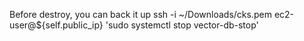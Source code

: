 

Before destroy, you can back it up
ssh -i ~/Downloads/cks.pem ec2-user@${self.public_ip} 'sudo systemctl stop vector-db-stop'